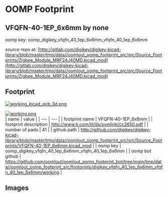 # OOMP Footprint  
## VFQFN-40-1EP_6x6mm  by none  
  
oomp key: oomp_digikey_vfqfn_40_1ep_6x6mm_vfqfn_40_1ep_6x6mm  
  
source repo at: [http://gitlab.com/digikey/digikey-kicad-library/blob/master/tmp/data//oomlout_oomp_footprint_src/src/Source_Footprints/Zigbee_Module_MRF24J40MD.kicad_mod](http://gitlab.com/digikey/digikey-kicad-library/blob/master/tmp/data//oomlout_oomp_footprint_src/src/Source_Footprints/Zigbee_Module_MRF24J40MD.kicad_mod)  
## Footprint  
  
[![working_kicad_pcb_3d.png](working_kicad_pcb_3d_600.png)](working_kicad_pcb_3d.png)  
  
[![working.png](working_600.png)](working.png)  
| name | value | 
| --- | --- | 
| footprint name | VFQFN-40-1EP_6x6mm | 
| footprint description | http://www.ti.com/lit/ds/symlink/cc2650.pdf | 
| number of pads | 41 | 
| github path | http://github.com/digikey/digikey-kicad-library/blob/master/tmp/data//oomlout_oomp_footprint_src/src/Source_Footprints/VFQFN-40-1EP_6x6mm.kicad_mod | 
| oomp key | oomp_digikey_vfqfn_40_1ep_6x6mm_vfqfn_40_1ep_6x6mm | 
| oomp bot github | https://github.com/oomlout/oomlout_oomp_footprint_bot/tree/main/tmp/data//oomlout_oomp_footprint_src/footprints/digikey_vfqfn_40_1ep_6x6mm_vfqfn_40_1ep_6x6mm/working | 
## Images  
